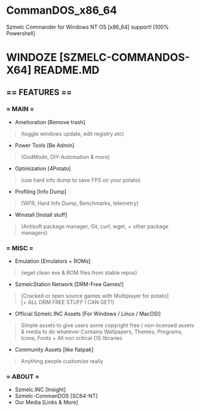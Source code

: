 # CommanDOS_x86_64
Szmelc Commander for Windows NT OS [x86_64] support! [100% Powershell]
# WINDOZE [SZMELC-COMMANDOS-X64] README.MD

## == FEATURES ==
### = MAIN =
- Amelioration [Remove trash] 
> (toggle windows update, edit registry etc)
- Power Tools [Be Admin] 
> (GodMode, DIY-Automation & more)
- Optimization [4Potato] 
> (use hard info dump to save FPS on your potato)
- Profiling [Info Dump] 
> (WFR, Hard Info Dump, Benchmarks, telemetry)
- Winstall [Install stuff]
> (Antisoft package manager, Git, curl, wget, + other package managers)

### = MISC =
- Emulation [Emulators + ROMs]
> (wget clean exe & ROM files from stable repos)
- SzmelcStation Network [DRM-Free Games!]
> [Cracked or open source games with Multiplayer for potato] \
> [+ ALL DRM FREE STUFF I CAN GET!]
- Official Szmelc.INC Assets [For Windows / Linux / MacOS!]
> Simple assets to give users some copyright free / non-licensed assets & media to do whatever
> Contains Wallpapers, Themes, Programs, Icons, Fonts + All non critical OS libraries
- Community Assets [like flatpak]
> Anything people customize really

### = ABOUT =
- Szmelc.INC [Insight]
- Szmelc-CommanDOS [SC64-NT]
- Our Media [Links & More]

